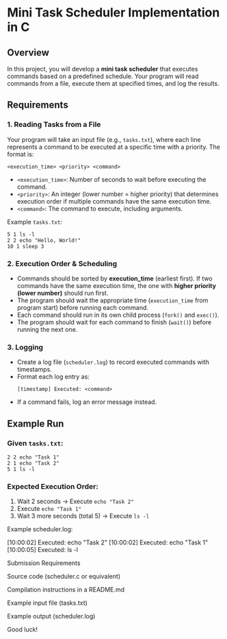 Mini Task Scheduler Implementation in C
=================================

Overview
--------
In this project, you will develop a **mini task scheduler** that executes commands based on a predefined schedule. Your program will read commands from a file, execute them at specified times, and log the results.

Requirements
------------

### 1. Reading Tasks from a File
Your program will take an input file (e.g., `tasks.txt`), where each line represents a command to be executed at a specific time with a priority. The format is:

```
<execution_time> <priority> <command>
```

- `<execution_time>`: Number of seconds to wait before executing the command.
- `<priority>`: An integer (lower number = higher priority) that determines execution order if multiple commands have the same execution time.
- `<command>`: The command to execute, including arguments.

Example `tasks.txt`:
```
5 1 ls -l
2 2 echo "Hello, World!"
10 1 sleep 3
```

### 2. Execution Order & Scheduling
- Commands should be sorted by **execution_time** (earliest first). If two commands have the same execution time, the one with **higher priority (lower number)** should run first.
- The program should wait the appropriate time (`execution_time` from program start) before running each command.
- Each command should run in its own child process (`fork()` and `exec()`).
- The program should wait for each command to finish (`wait()`) before running the next one.

### 3. Logging
- Create a log file (`scheduler.log`) to record executed commands with timestamps.
- Format each log entry as:
  ```
  [timestamp] Executed: <command>
  ```
- If a command fails, log an error message instead.

Example Run
------------

### Given `tasks.txt`:
```
2 2 echo "Task 1"
2 1 echo "Task 2"
5 1 ls -l
```

### Expected Execution Order:
1. Wait 2 seconds → Execute `echo "Task 2"`
2. Execute `echo "Task 1"`
3. Wait 3 more seconds (total 5) → Execute `ls -l`

Example scheduler.log:

[10:00:02] Executed: echo "Task 2"
[10:00:02] Executed: echo "Task 1"
[10:00:05] Executed: ls -l

Submission Requirements

Source code (scheduler.c or equivalent)

Compilation instructions in a README.md

Example input file (tasks.txt)

Example output (scheduler.log)

Good luck!